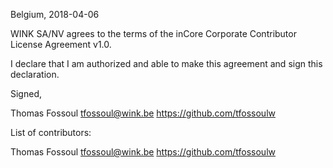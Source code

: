 Belgium, 2018-04-06

WINK SA/NV agrees to the terms of the inCore Corporate Contributor License
Agreement v1.0.

I declare that I am authorized and able to make this agreement and sign this
declaration.

Signed,

Thomas Fossoul tfossoul@wink.be https://github.com/tfossoulw

List of contributors:

Thomas Fossoul tfossoul@wink.be https://github.com/tfossoulw
